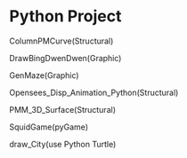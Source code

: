 **Python Project**
==========
ColumnPMCurve(Structural)

DrawBingDwenDwen(Graphic)

GenMaze(Graphic)

Opensees_Disp_Animation_Python(Structural)

PMM_3D_Surface(Structural)

SquidGame(pyGame)

draw_City(use Python Turtle)
